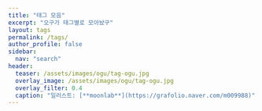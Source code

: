 ```yaml
---
title: "태그 모음"
excerpt: "오구가 태그별로 모아놨구"
layout: tags
permalink: /tags/
author_profile: false
sidebar:
  nav: "search"
header:
  teaser: /assets/images/ogu/tag-ogu.jpg
  overlay_image: /assets/images/ogu/tag-ogu.jpg
  overlay_filter: 0.4
  caption: "일러스트: [**moonlab**](https://grafolio.naver.com/m009988)"
---
```

